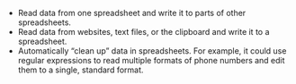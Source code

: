 - Read data from one spreadsheet and write it to parts of other spreadsheets.
- Read data from websites, text files, or the clipboard and write it to a spreadsheet.
- Automatically “clean up” data in spreadsheets. For example, it could use regular expressions to read multiple formats of phone numbers and edit them to a single, standard format.